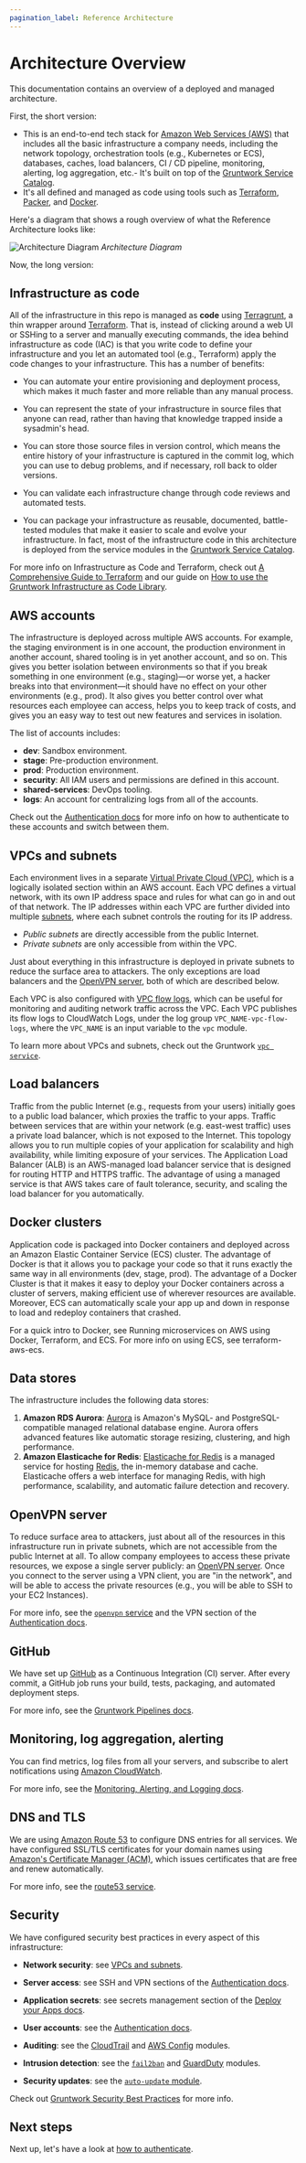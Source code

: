 ```yaml
---
pagination_label: Reference Architecture
---
```


# Architecture Overview

This documentation contains an overview of a deployed and managed architecture.

First, the short version:

- This is an end-to-end tech stack for [Amazon Web Services (AWS)](https://aws.amazon.com/) that includes all the
  basic infrastructure a company needs, including the network topology, orchestration tools (e.g., Kubernetes or ECS), databases, caches, load balancers, CI / CD pipeline, monitoring, alerting, log aggregation, etc.- It's built on top of the [Gruntwork Service Catalog](https://github.com/gruntwork-io/terraform-aws-service-catalog).
- It's all defined and managed as code using tools such as [Terraform](https://www.terraform.io/), [Packer](https://www.packer.io/), and [Docker](https://www.docker.com/).

Here's a diagram that shows a rough overview of what the Reference Architecture looks like:

![Architecture Diagram](/img/guides/reference-architecture/landing-zone-ref-arch.png)
_Architecture Diagram_

Now, the long version:

## Infrastructure as code

All of the infrastructure in this repo is managed as **code** using [Terragrunt](https://terragrunt.gruntwork.io/), a thin wrapper around [Terraform](https://www.terraform.io). That is, instead of clicking around a web UI or SSHing to a server and manually executing commands, the idea behind infrastructure as code (IAC) is that you write code to define your infrastructure and you let an automated tool (e.g., Terraform) apply the code changes to your infrastructure. This has a number of benefits:

- You can automate your entire provisioning and deployment process, which makes it much faster and more reliable than
  any manual process.

- You can represent the state of your infrastructure in source files that anyone can read, rather than having that knowledge trapped inside a sysadmin's head.

- You can store those source files in version control, which means the entire history of your infrastructure is
  captured in the commit log, which you can use to debug problems, and if necessary, roll back to older versions.

- You can validate each infrastructure change through code reviews and automated tests.

- You can package your infrastructure as reusable, documented, battle-tested modules that make it easier to scale and
  evolve your infrastructure. In fact, most of the infrastructure code in this architecture is deployed from the service modules in the
  [Gruntwork Service Catalog](https://github.com/gruntwork-io/terraform-aws-service-catalog/).

For more info on Infrastructure as Code and Terraform, check out [A Comprehensive Guide to
Terraform](https://blog.gruntwork.io/a-comprehensive-guide-to-terraform-b3d32832baca) and our guide on [How to use the Gruntwork Infrastructure as Code Library](https://gruntwork.io/guides/foundations/how-to-use-gruntwork-infrastructure-as-code-library/).

## AWS accounts

The infrastructure is deployed across multiple AWS accounts. For example, the staging environment is in one account,
the production environment in another account, shared tooling is in yet another account, and so on. This gives you
better isolation between environments so that if you break something in one environment (e.g., staging)—or worse yet, a
hacker breaks into that environment—it should have no effect on your other environments (e.g., prod). It also gives you
better control over what resources each employee can access, helps you to keep track of costs, and gives you an easy way to test out new features and services in isolation.

The list of accounts includes:

- **dev**: Sandbox environment.
- **stage**: Pre-production environment.
- **prod**: Production environment.
- **security**: All IAM users and permissions are defined in this account.
- **shared-services**: DevOps tooling.
- **logs**: An account for centralizing logs from all of the accounts.

Check out the [Authentication docs](../02-authenticate/01-intro.md) for more info on how to authenticate to these accounts and
switch between them.

## VPCs and subnets

Each environment lives in a separate [Virtual Private Cloud (VPC)](https://aws.amazon.com/vpc/), which is a logically
isolated section within an AWS account. Each VPC defines a virtual network, with its own IP address space and rules for
what can go in and out of that network. The IP addresses within each VPC are further divided into multiple
[subnets](http://docs.aws.amazon.com/AmazonVPC/latest/UserGuide/VPC_Subnets.html), where each subnet controls the
routing for its IP address.

- _Public subnets_ are directly accessible from the public Internet.
- _Private subnets_ are only accessible from within the VPC.

Just about everything in this infrastructure is deployed in private subnets to reduce the surface area to attackers.
The only exceptions are load balancers and the [OpenVPN server](#openvpn-server), both of which are described below.

Each VPC is also configured with [VPC flow logs](https://docs.aws.amazon.com/vpc/latest/userguide/flow-logs.html), which
can be useful for monitoring and auditing network traffic across the VPC. Each VPC publishes its flow logs to CloudWatch
Logs, under the log group `VPC_NAME-vpc-flow-logs`, where the `VPC_NAME` is an input variable to the `vpc` module.

To learn more about VPCs and subnets, check out the Gruntwork [`vpc service`](https://github.com/gruntwork-io/terraform-aws-service-catalog/tree/master/modules/networking/vpc).

## Load balancers

Traffic from the public Internet (e.g., requests from your users) initially goes to a public load balancer, which proxies the traffic to your apps. Traffic between services that are within your network (e.g. east-west traffic) uses a private load balancer, which is not exposed to the Internet. This topology allows you to run multiple copies of your application for scalability and high availability, while limiting exposure of your services. The Application Load Balancer (ALB) is an AWS-managed load balancer service that is designed for routing HTTP and HTTPS traffic. The advantage of using a managed service is that AWS takes care of fault tolerance, security, and scaling the load balancer for you automatically.

## Docker clusters

Application code is packaged into Docker containers and deployed across an Amazon Elastic Container Service (ECS) cluster. The advantage of Docker is that it allows you to package your code so that it runs exactly the same way in all environments (dev, stage, prod). The advantage of a Docker Cluster is that it makes it easy to deploy your Docker containers across a cluster of servers, making efficient use of wherever resources are available. Moreover, ECS can automatically scale your app up and down in response to load and redeploy containers that crashed.

For a quick intro to Docker, see Running microservices on AWS using Docker, Terraform, and ECS. For more info on using ECS, see terraform-aws-ecs.

## Data stores

The infrastructure includes the following data stores:

1. **Amazon RDS Aurora**: [Aurora](https://docs.aws.amazon.com/AmazonRDS/latest/AuroraUserGuide/CHAP_AuroraOverview.html) is Amazon's MySQL- and PostgreSQL-compatible managed relational database engine. Aurora offers advanced features like automatic storage resizing, clustering, and high performance.
1. **Amazon Elasticache for Redis**: [Elasticache for Redis](https://docs.aws.amazon.com/AmazonElastiCache/latest/red-ug/WhatIs.html) is a managed service for hosting [Redis](https://redis.io/), the in-memory database and cache. Elasticache offers a web interface for managing Redis, with high performance, scalability, and automatic failure detection and recovery.

## OpenVPN server

To reduce surface area to attackers, just about all of the resources in this infrastructure run in private subnets,
which are not accessible from the public Internet at all. To allow company employees to access these private resources,
we expose a single server publicly: an [OpenVPN server](https://openvpn.net/). Once you connect to the server using a
VPN client, you are "in the network", and will be able to access the private resources (e.g., you will be able to SSH
to your EC2 Instances).

For more info, see the [`openvpn` service](https://github.com/gruntwork-io/terraform-aws-service-catalog/tree/master/modules/mgmt/openvpn-server) and the VPN
section of the [Authentication docs](../02-authenticate/06-authenticate-to-the-vpn-server.md).

## GitHub

We have set up [GitHub](https://github.com) as a Continuous Integration (CI) server. After every commit, a GitHub
job runs your build, tests, packaging, and automated deployment steps.

For more info, see the [Gruntwork Pipelines docs](../04-configure-gw-pipelines/01-intro.md).

## Monitoring, log aggregation, alerting

You can find metrics, log files from all your servers, and subscribe to alert notifications using [Amazon
CloudWatch](https://aws.amazon.com/cloudwatch/).

For more info, see the [Monitoring, Alerting, and Logging docs](../05-monitoring-alerting-logging/01-intro.md).

## DNS and TLS

We are using [Amazon Route 53](https://aws.amazon.com/route53/) to configure DNS entries for all services. We
have configured SSL/TLS certificates for your domain names using [Amazon's Certificate Manager
(ACM)](https://aws.amazon.com/certificate-manager/), which issues certificates that are free and renew automatically.

For more info, see the [route53 service](https://github.com/gruntwork-io/terraform-aws-service-catalog/tree/master/modules/networking/route53).

## Security

We have configured security best practices in every aspect of this infrastructure:

- **Network security**: see [VPCs and subnets](#vpcs-and-subnets).

- **Server access**: see SSH and VPN sections of the [Authentication docs](../02-authenticate/01-intro.md).

- **Application secrets**: see secrets management section of the [Deploy your Apps docs](../03-deploy-apps/01-intro.md).

- **User accounts**: see the [Authentication docs](../authenticate/setting-up-initial-access).

- **Auditing**: see the [CloudTrail](https://github.com/gruntwork-io/terraform-aws-security/tree/master/modules/cloudtrail) and
  [AWS Config](https://github.com/gruntwork-io/terraform-aws-security/tree/master/modules/aws-config) modules.

- **Intrusion detection**: see the [`fail2ban`](https://github.com/gruntwork-io/terraform-aws-security/tree/master/modules/fail2ban)
  and [GuardDuty](https://github.com/gruntwork-io/terraform-aws-security/tree/master/modules/guardduty-multi-region) modules.

- **Security updates**: see the [`auto-update` module](https://github.com/gruntwork-io/terraform-aws-security/tree/master/modules/auto-update).

Check out [Gruntwork Security Best
Practices](https://docs.google.com/document/d/e/2PACX-1vTikva7hXPd2h1SSglJWhlW8W6qhMlZUxl0qQ9rUJ0OX22CQNeM-91w4lStRk9u2zQIn6lPejUbe-dl/pub)
for more info.

## Next steps

Next up, let's have a look at [how to authenticate](../authenticate/intro).
